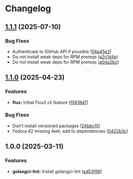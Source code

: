 # Changelog

## [1.1.1](https://github.com/memes/devcontainers-features/compare/golangci-lint-v1.1.0...golangci-lint-v1.1.1) (2025-07-10)


### Bug Fixes

* Authenticate to GitHub API if possible ([58a45e2](https://github.com/memes/devcontainers-features/commit/58a45e2200f2a4a646a21063e32d795ac2a644ed))
* Do not install weak deps for RPM prereqs ([a2c1d4e](https://github.com/memes/devcontainers-features/commit/a2c1d4ef089efc91bfac679c8dd8095548ea5c9f))
* Do not install weak deps for RPM prereqs ([a0da2bc](https://github.com/memes/devcontainers-features/commit/a0da2bc6b37690fa0392b79f32f4641b1cb9b82c))

## [1.1.0](https://github.com/memes/devcontainers-features/compare/golangci-lint-v1.0.0...golangci-lint-v1.1.0) (2025-04-23)


### Features

* **flux:** Initial Flux2 cli feature ([f5618d7](https://github.com/memes/devcontainers-features/commit/f5618d738e5d21d24d23bd33f1f5f547ed4811c4))


### Bug Fixes

* Don't install versioned packages ([24bbc15](https://github.com/memes/devcontainers-features/commit/24bbc157855c3f91740d52d3b15b2223633a7343))
* Fedora 42 missing Awk; add to dependencies ([0422b3c](https://github.com/memes/devcontainers-features/commit/0422b3c96c1235193be9571afb01395eba6f544c))

## 1.0.0 (2025-03-11)


### Features

* **golangci-lint:** Install golangci-lint ([ed53f96](https://github.com/memes/devcontainers-features/commit/ed53f966216210f63e6d4c2709ad75875ff8f80c))
